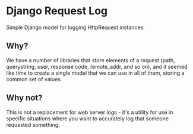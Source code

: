 # Django Request Log

Simple Django model for logging HttpRequest instances.

## Why?

We have a number of libraries that store elements of a request (path,
querystring, user, response code, remote_addr, and so on), and it seemed
like time to create a single model that we can use in all of them,
storing a common set of values.

## Why not?

This is not a replacement for web server logs - it's a utility for use
in specific situations where you want to accurately log that someone
requested something.
